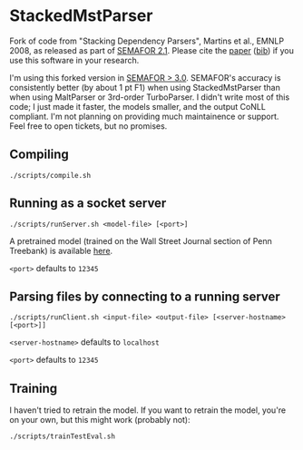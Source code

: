 # StackedMstParser

Fork of code from "Stacking Dependency Parsers", Martins et al., EMNLP 2008,
as released as part of [SEMAFOR 2.1](https://github.com/Noahs-ARK/semafor-semantic-parser).
Please cite the [paper](http://www.aclweb.org/anthology/D08-1017) ([bib](http://www.aclweb.org/anthology/D08-1017.bib)) if you use this software in your research.

I'm using this forked version in [SEMAFOR > 3.0](https://github.com/Noahs-ARK/semafor).
SEMAFOR's accuracy is consistently better (by about 1 pt F1) when using StackedMstParser
than when using MaltParser or 3rd-order TurboParser.
I didn't write most of this code; I just made it faster, the models smaller, and the output CoNLL compliant.
I'm not planning on providing much maintainence or support.
Feel free to open tickets, but no promises.


## Compiling

    ./scripts/compile.sh


## Running as a socket server

    ./scripts/runServer.sh <model-file> [<port>]

A pretrained model (trained on the Wall Street Journal section of Penn Treebank)
is available [here](http://www.cs.cmu.edu/~ark/StackedMstParser/wsj.model).

`<port>` defaults to `12345`


## Parsing files by connecting to a running server

    ./scripts/runClient.sh <input-file> <output-file> [<server-hostname> [<port>]]

`<server-hostname>` defaults to `localhost`

`<port>` defaults to `12345`


## Training

I haven't tried to retrain the model.
If you want to retrain the model, you're on your own, but this might work (probably not):

    ./scripts/trainTestEval.sh
